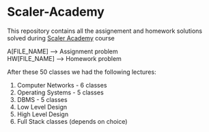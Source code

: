 # Scaler-Academy

This repository contains all the assignement and homework solutions solved during [Scaler Academy](https://www.scaler.com/) course <br />

A[FILE_NAME] --> Assignment problem <br />
HW[FILE_NAME] --> Homework problem


After these 50 classes we had the following lectures:

1) Computer Networks - 6 classes
2) Operating Systems - 5 classes
3) DBMS - 5 classes
4) Low Level Design
5) High Level Design
6) Full Stack classes (depends on choice)



